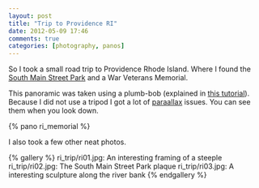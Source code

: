 ```yaml
---
layout: post
title: "Trip to Providence RI"
date: 2012-05-09 17:46
comments: true
categories: [photography, panos]
---
```

So I took a small road trip to Providence Rhode Island. Where I found the
[South Main Street Park][1] and a War Veterans Memorial.

<!-- more -->

This panoramic was taken using a plumb-bob (explained in [this tutorial][1]).
Because I did not use a tripod I got a lot of [paraallax][2] issues. You can
see them when you look down.

[1]: http://www.youtube.com/watch?v=ouOEM4cKKGc
[2]: http://www.panoguide.com/howto/panoramas/parallax.jsp

{% pano ri_memorial %}

I also took a few other neat photos.

{% gallery %}
ri_trip/ri01.jpg: An interesting framing of a steeple
ri_trip/ri02.jpg: The South Main Street Park plaque
ri_trip/ri03.jpg: A interesting sculpture along the river bank
{% endgallery %}

[1]: http://local.google.com/maps?q=41.824725,-71.407678&num=1&t=m&z=17
